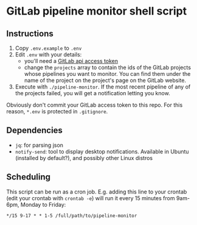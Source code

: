 # GitLab pipeline monitor shell script

## Instructions

1. Copy `.env.example` to `.env`
2. Edit `.env` with your details:
   - you'll need a [GitLab api access token](https://docs.gitlab.com/ee/user/profile/personal_access_tokens.html#creating-a-personal-access-token)
   - change the `projects` array to contain the ids of the GitLab projects whose
     pipelines you want to monitor. You can find them under the name of the
     project on the project's page on the GitLab website.
3. Execute with `./pipeline-monitor`. If the most recent pipeline of any of the
   projects failed, you will get a notification letting you know.

Obviously don't commit your GitLab access token to this repo. For this reason,
`*.env` is protected in `.gitignore`.

## Dependencies

- `jq`: for parsing json
- `notify-send`: tool to display desktop notifications. Available in Ubuntu
  (installed by default?), and possibly other Linux distros

## Scheduling

This script can be run as a cron job. E.g. adding this line to your crontab
(edit your crontab with `crontab -e`) will run it every 15 minutes from 9am-6pm,
Monday to Friday:

```
*/15 9-17 * * 1-5 /full/path/to/pipeline-monitor
```

